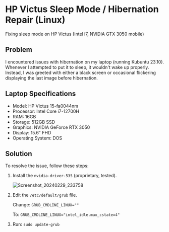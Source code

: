 # HP Victus Sleep Mode / Hibernation Repair (Linux)

Fixing sleep mode on HP Victus (Intel i7, NVIDIA GTX 3050 mobile)

## Problem
I encountered issues with hibernation on my laptop (running Kubuntu 23.10). Whenever I attempted to put it to sleep, it wouldn't wake up properly. Instead, I was greeted with either a black screen or occasional flickering displaying the last image before hibernation.

## Laptop Specifications
- Model: HP Victus 15-fa0044nm
- Processor: Intel Core i7-12700H
- RAM: 16GB
- Storage: 512GB SSD
- Graphics: NVIDIA GeForce RTX 3050
- Display: 15.6" FHD
- Operating System: DOS

## Solution
To resolve the issue, follow these steps:

1. Install the `nvidia-driver-535` (proprietary, tested).


   ![Screenshot_20240229_233758](https://github.com/Linux-Alex/HP-Victus-sleep-mode-hibernation/assets/37543086/182fe696-8c89-45b4-b934-e1616a639f11)

2. Edit the `/etc/default/grub` file.

   Change: `GRUB_CMDLINE_LINUX=""`

   To: `GRUB_CMDLINE_LINUX="intel_idle.max_cstate=4"`
3. Run: `sudo update-grub`
